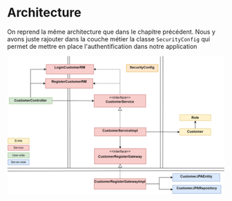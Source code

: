 # Architecture
On reprend la même architecture que dans le chapitre précédent. Nous y avons juste rajouter dans la couche métier la classe `SecurityConfig` qui permet de mettre en place l'authentification dans notre application


![](Images/registration_archi.png)